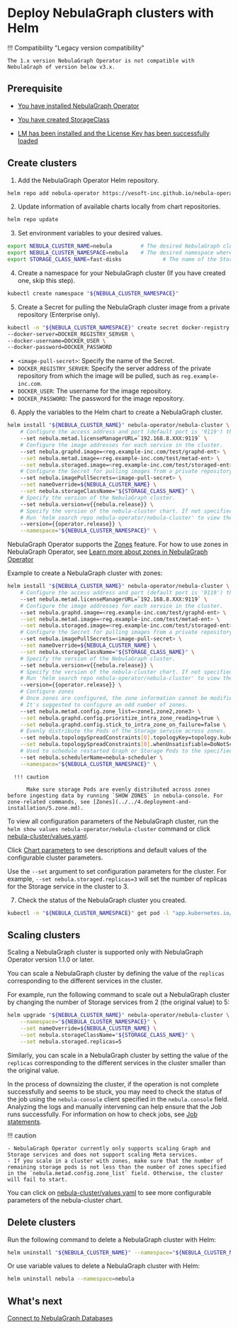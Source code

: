# Deploy NebulaGraph clusters with Helm

!!! Compatibility "Legacy version compatibility"

    The 1.x version NebulaGraph Operator is not compatible with NebulaGraph of version below v3.x.

## Prerequisite

- [You have installed NebulaGraph Operator](../2.deploy-nebula-operator.md)

- [You have created StorageClass](https://kubernetes.io/docs/concepts/storage/storage-classes/)

- [LM has been installed and the License Key has been successfully loaded](3.0.deploy-lm.md)

## Create clusters

1. Add the NebulaGraph Operator Helm repository.
   
  ```bash
  helm repo add nebula-operator https://vesoft-inc.github.io/nebula-operator/charts
  ```

2. Update information of available charts locally from chart repositories.
   
  ```bash
  helm repo update
  ```

3. Set environment variables to your desired values.
   
  ```bash
  export NEBULA_CLUSTER_NAME=nebula         # The desired NebulaGraph cluster name.
  export NEBULA_CLUSTER_NAMESPACE=nebula    # The desired namespace where your NebulaGraph cluster locates.
  export STORAGE_CLASS_NAME=fast-disks             # The name of the StorageClass that has been created.
  ```

4. Create a namespace for your NebulaGraph cluster (If you have created one, skip this step).

  ```bash
  kubectl create namespace "${NEBULA_CLUSTER_NAMESPACE}"
  ```

5. Create a Secret for pulling the NebulaGraph cluster image from a private repository (Enterprise only).

  ```bash
  kubectl -n "${NEBULA_CLUSTER_NAMESPACE}" create secret docker-registry <image-pull-secret> \
  --docker-server=DOCKER_REGISTRY_SERVER \
  --docker-username=DOCKER_USER \
  --docker-password=DOCKER_PASSWORD
  ```

  - `<image-pull-secret>`: Specify the name of the Secret.
  - `DOCKER_REGISTRY_SERVER`: Specify the server address of the private repository from which the image will be pulled, such as `reg.example-inc.com`.
  - `DOCKER_USER`: The username for the image repository.
  - `DOCKER_PASSWORD`: The password for the image repository.

6. Apply the variables to the Helm chart to create a NebulaGraph cluster.

  ```bash
  helm install "${NEBULA_CLUSTER_NAME}" nebula-operator/nebula-cluster \
      # Configure the access address and port (default port is '9119') that points to the LM. You must configure this parameter in order to obtain the license information. Only for NebulaGraph Enterprise Edition clusters.
      --set nebula.metad.licenseManagerURL=`192.168.8.XXX:9119` \
      # Configure the image addresses for each service in the cluster.
      --set nebula.graphd.image=<reg.example-inc.com/test/graphd-ent> \
      --set nebula.metad.image=<reg.example-inc.com/test/metad-ent> \
      --set nebula.storaged.image=<reg.example-inc.com/test/storaged-ent> \
      # Configure the Secret for pulling images from a private repository.
      --set nebula.imagePullSecrets=<image-pull-secret> \
      --set nameOverride=${NEBULA_CLUSTER_NAME} \
      --set nebula.storageClassName="${STORAGE_CLASS_NAME}" \
      # Specify the version of the NebulaGraph cluster. 
      --set nebula.version=v{{nebula.release}} \  
      # Specify the version of the nebula-cluster chart. If not specified, the latest version of the chart is installed by default.
      # Run 'helm search repo nebula-operator/nebula-cluster' to view the available versions of the chart.     
      --version={{operator.release}} \
      --namespace="${NEBULA_CLUSTER_NAMESPACE}" \
  ```

  NebulaGraph Operator supports the [Zones](../../4.deployment-and-installation/5.zone.md) feature. For how to use zones in NebulaGraph Operator, see [Learn more about zones in NebulaGraph Operator](3.1create-cluster-with-kubectl.md)

  Example to create a NebulaGraph cluster with zones:

  ```bash
  helm install "${NEBULA_CLUSTER_NAME}" nebula-operator/nebula-cluster \
      # Configure the access address and port (default port is '9119') that points to the LM. You must configure this parameter in order to obtain the license information. Only for NebulaGraph Enterprise Edition clusters.
      --set nebula.metad.licenseManagerURL=`192.168.8.XXX:9119` \
      # Configure the image addresses for each service in the cluster.
      --set nebula.graphd.image=<reg.example-inc.com/test/graphd-ent> \
      --set nebula.metad.image=<reg.example-inc.com/test/metad-ent> \
      --set nebula.storaged.image=<reg.example-inc.com/test/storaged-ent> \
      # Configure the Secret for pulling images from a private repository.
      --set nebula.imagePullSecrets=<image-pull-secret> \
      --set nameOverride=${NEBULA_CLUSTER_NAME} \
      --set nebula.storageClassName="${STORAGE_CLASS_NAME}" \
      # Specify the version of the NebulaGraph cluster. 
      --set nebula.version=v{{nebula.release}} \  
      # Specify the version of the nebula-cluster chart. If not specified, the latest version of the chart is installed by default.
      # Run 'helm search repo nebula-operator/nebula-cluster' to view the available versions of the chart.     
      --version={{operator.release}} \
      # Configure zones
      # Once zones are configured, the zone information cannot be modified. 
      # It's suggested to configure an odd number of zones.
      --set nebula.metad.config.zone_list=<zone1,zone2,zone3> \
      --set nebula.graphd.config.prioritize_intra_zone_reading=true \
      --set nebula.graphd.config.stick_to_intra_zone_on_failure=false \
      # Evenly distribute the Pods of the Storage service across zones.
      --set nebula.topologySpreadConstraints[0].topologyKey=topology.kubernetes.io/zone \
      --set nebula.topologySpreadConstraints[0].whenUnsatisfiable=DoNotSchedule \
      # Used to schedule restarted Graph or Storage Pods to the specified zone.
      --set nebula.schedulerName=nebula-scheduler \
      --namespace="${NEBULA_CLUSTER_NAMESPACE}" \
  ```      

      !!! caution

          Make sure storage Pods are evenly distributed across zones before ingesting data by running `SHOW ZONES` in nebula-console. For zone-related commands, see [Zones](../../4.deployment-and-installation/5.zone.md).

  To view all configuration parameters of the NebulaGraph cluster, run the `helm show values nebula-operator/nebula-cluster` command or click [nebula-cluster/values.yaml](https://github.com/vesoft-inc/nebula-operator/blob/{{operator.branch}}/charts/nebula-cluster/values.yaml).

  Click [Chart parameters](https://github.com/vesoft-inc/nebula-operator/blob/{{operator.branch}}/doc/user/nebula_cluster_helm_guide.md#optional-chart-parameters) to see descriptions and default values of the configurable cluster parameters.

  Use the `--set` argument to set configuration parameters for the cluster. For example, `--set nebula.storaged.replicas=3` will set the number of replicas for the Storage service in the cluster to 3.


7. Check the status of the NebulaGraph cluster you created.
   
  ```bash
  kubectl -n "${NEBULA_CLUSTER_NAMESPACE}" get pod -l "app.kubernetes.io/cluster=${NEBULA_CLUSTER_NAME}"
  ```

## Scaling clusters

Scaling a NebulaGraph cluster is supported only with NebulaGraph Operator version 1.1.0 or later. 

You can scale a NebulaGraph cluster by defining the value of the `replicas` corresponding to the different services in the cluster.

For example, run the following command to scale out a NebulaGraph cluster by changing the number of Storage services from 2 (the original value) to 5:  

```bash
helm upgrade "${NEBULA_CLUSTER_NAME}" nebula-operator/nebula-cluster \
    --namespace="${NEBULA_CLUSTER_NAMESPACE}" \
    --set nameOverride=${NEBULA_CLUSTER_NAME} \
    --set nebula.storageClassName="${STORAGE_CLASS_NAME}" \
    --set nebula.storaged.replicas=5
```

Similarly, you can scale in a NebulaGraph cluster by setting the value of the `replicas` corresponding to the different services in the cluster smaller than the original value.

In the process of downsizing the cluster, if the operation is not complete successfully and seems to be stuck, you may need to check the status of the job using the `nebula-console` client specified in the `nebula.console` field. Analyzing the logs and manually intervening can help ensure that the Job runs successfully. For information on how to check jobs, see [Job statements](../../3.ngql-guide/4.job-statements.md).

!!! caution

    - NebulaGraph Operator currently only supports scaling Graph and Storage services and does not support scaling Meta services.
    - If you scale in a cluster with zones, make sure that the number of remaining storage pods is not less than the number of zones specified in the `nebula.metad.config.zone_list` field. Otherwise, the cluster will fail to start.

You can click on [nebula-cluster/values.yaml](https://github.com/vesoft-inc/nebula-operator/blob/{{operator.tag}}/charts/nebula-cluster/values.yaml) to see more configurable parameters of the nebula-cluster chart. 

## Delete clusters

Run the following command to delete a NebulaGraph cluster with Helm:

```bash
helm uninstall "${NEBULA_CLUSTER_NAME}" --namespace="${NEBULA_CLUSTER_NAMESPACE}"
```

Or use variable values to delete a NebulaGraph cluster with Helm:

```bash
helm uninstall nebula --namespace=nebula
```

## What's next

[Connect to NebulaGraph Databases](../4.connect-to-nebula-graph-service.md)
